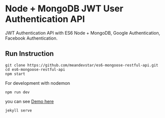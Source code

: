 # Node + MongoDB JWT User Authentication API
JWT Authentication API with ES6 Node + MongoDB, Google Authentication, Facebook Authentication.

## Run Instruction
```
git clone https://github.com/meandevstar/es6-mongoose-restful-api.git
cd es6-mongoose-restful-api
npm start
```

For development with nodemon
```
npm run dev
```

you can see [Demo here](https://agile-thicket-20112.herokuapp.com)
```
jekyll serve
```